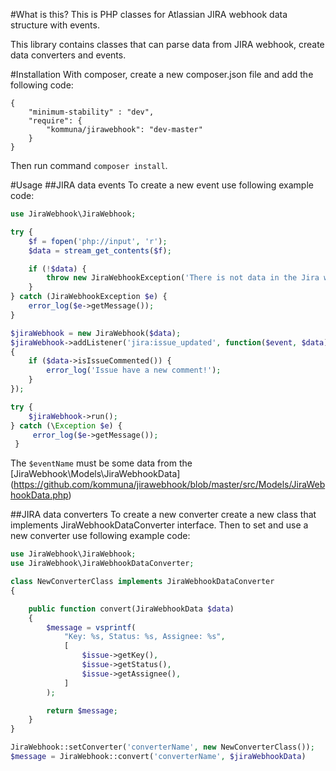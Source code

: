 #What is this?
This is PHP classes for Atlassian JIRA webhook data structure with events.

This library contains classes that can parse data from JIRA webhook, create data converters and events.

#Installation
With composer, create a new composer.json file and add the following code:
```
{
    "minimum-stability" : "dev",
    "require": {
        "kommuna/jirawebhook": "dev-master"
    }
}
```

Then run command `composer install`.

#Usage
##JIRA data events
To create a new event use following example code:

```php
use JiraWebhook\JiraWebhook;

try {
    $f = fopen('php://input', 'r');
    $data = stream_get_contents($f);

    if (!$data) {
        throw new JiraWebhookException('There is not data in the Jira webhook');
    }
} catch (JiraWebhookException $e) {
    error_log($e->getMessage());
}

$jiraWebhook = new JiraWebhook($data);
$jiraWebhook->addListener('jira:issue_updated', function($event, $data)
{
    if ($data->isIssueCommented()) {
        error_log('Issue have a new comment!');
    }
});

try {
    $jiraWebhook->run();
} catch (\Exception $e) {
     error_log($e->getMessage());
 }
```

The `$eventName` must be some data from the [JiraWebhook\Models\JiraWebhookData]
(https://github.com/kommuna/jirawebhook/blob/master/src/Models/JiraWebhookData.php)

##JIRA data converters
To create a new converter create a new class that implements JiraWebhookDataConverter interface. Then to set and use
a new converter use following example code:

```php
use JiraWebhook\JiraWebhook;
use JiraWebhook\JiraWebhookDataConverter;

class NewConverterClass implements JiraWebhookDataConverter
{

    public function convert(JiraWebhookData $data)
    {
        $message = vsprintf(
            "Key: %s, Status: %s, Assignee: %s",
            [
                $issue->getKey(),
                $issue->getStatus(),
                $issue->getAssignee(),
            ]
        );

        return $message;
    }
}

JiraWebhook::setConverter('converterName', new NewConverterClass());
$message = JiraWebhook::convert('converterName', $jiraWebhookData)
```
